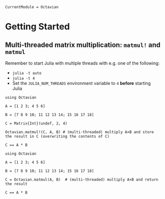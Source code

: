 ```@meta
CurrentModule = Octavian
```

# Getting Started

## Multi-threaded matrix multiplication: `matmul!` and `matmul`

Remember to start Julia with multiple threads with e.g. one of the following:
- `julia -t auto`
- `julia -t 4`
- Set the `JULIA_NUM_THREADS` environment variable to `4` **before** starting Julia

```@repl
using Octavian

A = [1 2 3; 4 5 6]

B = [7 8 9 10; 11 12 13 14; 15 16 17 18]

C = Matrix{Int}(undef, 2, 4)

Octavian.matmul!(C, A, B) # (multi-threaded) multiply A×B and store the result in C (overwriting the contents of C)

C == A * B
```

```@repl
using Octavian

A = [1 2 3; 4 5 6]

B = [7 8 9 10; 11 12 13 14; 15 16 17 18]

C = Octavian.matmul(A, B)  # (multi-threaded) multiply A×B and return the result

C == A * B
```
